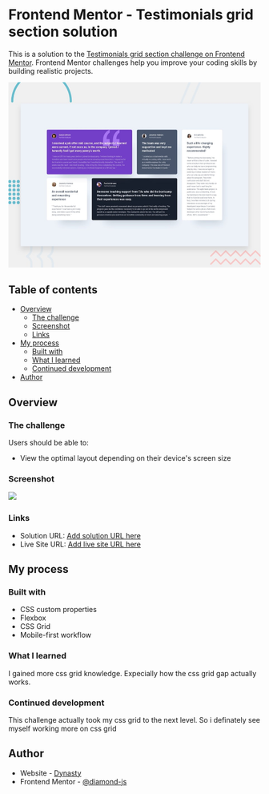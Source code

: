 # Frontend Mentor - Testimonials grid section solution

This is a solution to the [Testimonials grid section challenge on Frontend Mentor](https://www.frontendmentor.io/challenges/testimonials-grid-section-Nnw6J7Un7). Frontend Mentor challenges help you improve your coding skills by building realistic projects. 

![Design preview for the Testimonials grid section coding challenge](./design/desktop-preview.jpg)

## Table of contents

- [Overview](#overview)
  - [The challenge](#the-challenge)
  - [Screenshot](#screenshot)
  - [Links](#links)
- [My process](#my-process)
  - [Built with](#built-with)
  - [What I learned](#what-i-learned)
  - [Continued development](#continued-development)
- [Author](#author)

## Overview

### The challenge

Users should be able to:

- View the optimal layout depending on their device's screen size

### Screenshot

![](./solution/screenshot.png)


### Links

- Solution URL: [Add solution URL here](https://your-solution-url.com)
- Live Site URL: [Add live site URL here](https://jovial-aryabhata-77d3b8.netlify.app/solutions/testimonials-grid-section-main/index.html)

## My process

### Built with

- CSS custom properties
- Flexbox
- CSS Grid
- Mobile-first workflow

### What I learned

I gained more css grid knowledge. Expecially how the css grid gap actually works.

### Continued development

This challenge actually took my css grid to the next level. So i definately see myself working more on css grid


## Author

- Website - [Dynasty](https://jovial-aryabhata-77d3b8.netlify.app/)
- Frontend Mentor - [@diamond-js](https://www.frontendmentor.io/profile/diamond-js)